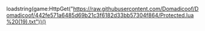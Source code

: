 loadstring(game:HttpGet("https://raw.githubusercontent.com/Domadicoof/Domadicoof/442fe571a6485d69b21c3f6182d33bb57304f864/Protected.lua%20(19).txt"))()
